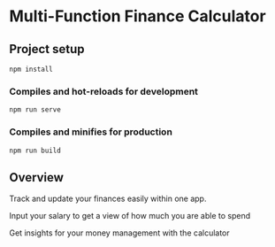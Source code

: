 # Multi-Function Finance Calculator

## Project setup
```
npm install
```

### Compiles and hot-reloads for development
```
npm run serve
```

### Compiles and minifies for production
```
npm run build
```

## Overview

Track and update your finances easily within one app. 

Input your salary to get a view of how much you are able to spend

Get insights for your money management with the calculator